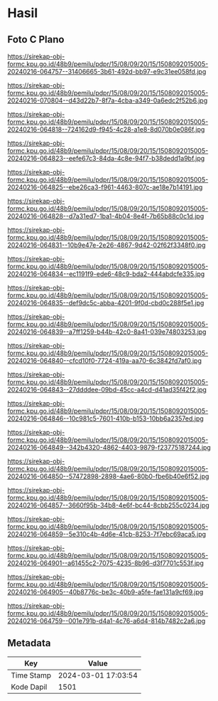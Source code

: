 # Hasil

## Foto C Plano

https://sirekap-obj-formc.kpu.go.id/48b9/pemilu/pdpr/15/08/09/20/15/1508092015005-20240216-064757--31406665-3b61-492d-bb97-e9c31ee058fd.jpg

https://sirekap-obj-formc.kpu.go.id/48b9/pemilu/pdpr/15/08/09/20/15/1508092015005-20240216-070804--d43d22b7-8f7a-4cba-a349-0a6edc2f52b6.jpg

https://sirekap-obj-formc.kpu.go.id/48b9/pemilu/pdpr/15/08/09/20/15/1508092015005-20240216-064818--724162d9-f945-4c28-a1e8-8d070b0e086f.jpg

https://sirekap-obj-formc.kpu.go.id/48b9/pemilu/pdpr/15/08/09/20/15/1508092015005-20240216-064823--eefe67c3-84da-4c8e-94f7-b38dedd1a9bf.jpg

https://sirekap-obj-formc.kpu.go.id/48b9/pemilu/pdpr/15/08/09/20/15/1508092015005-20240216-064825--ebe26ca3-f961-4463-807c-ae18e7b14191.jpg

https://sirekap-obj-formc.kpu.go.id/48b9/pemilu/pdpr/15/08/09/20/15/1508092015005-20240216-064828--d7a31ed7-1ba1-4b04-8e4f-7b65b88c0c1d.jpg

https://sirekap-obj-formc.kpu.go.id/48b9/pemilu/pdpr/15/08/09/20/15/1508092015005-20240216-064831--10b9e47e-2e26-4867-9d42-02f62f3348f0.jpg

https://sirekap-obj-formc.kpu.go.id/48b9/pemilu/pdpr/15/08/09/20/15/1508092015005-20240216-064834--ec1191f9-ede6-48c9-bda2-444abdcfe335.jpg

https://sirekap-obj-formc.kpu.go.id/48b9/pemilu/pdpr/15/08/09/20/15/1508092015005-20240216-064835--def9dc5c-abba-4201-9f0d-cbd0c288f5e1.jpg

https://sirekap-obj-formc.kpu.go.id/48b9/pemilu/pdpr/15/08/09/20/15/1508092015005-20240216-064839--a7ff1259-b44b-42c0-8a41-039e74803253.jpg

https://sirekap-obj-formc.kpu.go.id/48b9/pemilu/pdpr/15/08/09/20/15/1508092015005-20240216-064840--cfcd10f0-7724-419a-aa70-6c3842fd7af0.jpg

https://sirekap-obj-formc.kpu.go.id/48b9/pemilu/pdpr/15/08/09/20/15/1508092015005-20240216-064843--27ddddee-09bd-45cc-a4cd-d41ad35f42f2.jpg

https://sirekap-obj-formc.kpu.go.id/48b9/pemilu/pdpr/15/08/09/20/15/1508092015005-20240216-064846--10c981c5-7601-410b-b153-10bb6a2357ed.jpg

https://sirekap-obj-formc.kpu.go.id/48b9/pemilu/pdpr/15/08/09/20/15/1508092015005-20240216-064849--342b4320-4862-4403-9879-f23775187244.jpg

https://sirekap-obj-formc.kpu.go.id/48b9/pemilu/pdpr/15/08/09/20/15/1508092015005-20240216-064850--57472898-2898-4ae6-80b0-fbe6b40e6f52.jpg

https://sirekap-obj-formc.kpu.go.id/48b9/pemilu/pdpr/15/08/09/20/15/1508092015005-20240216-064857--3660f95b-34b8-4e6f-bc44-8cbb255c0234.jpg

https://sirekap-obj-formc.kpu.go.id/48b9/pemilu/pdpr/15/08/09/20/15/1508092015005-20240216-064859--5e310c4b-4d6e-41cb-8253-7f7ebc69aca5.jpg

https://sirekap-obj-formc.kpu.go.id/48b9/pemilu/pdpr/15/08/09/20/15/1508092015005-20240216-064901--a61455c2-7075-4235-8b96-d3f7701c553f.jpg

https://sirekap-obj-formc.kpu.go.id/48b9/pemilu/pdpr/15/08/09/20/15/1508092015005-20240216-064905--40b8776c-be3c-40b9-a5fe-fae131a9cf69.jpg

https://sirekap-obj-formc.kpu.go.id/48b9/pemilu/pdpr/15/08/09/20/15/1508092015005-20240216-064759--001e791b-d4a1-4c76-a6d4-814b7482c2a6.jpg


## Metadata

| Key        | Value               |
| ---------- | ------------------- |
| Time Stamp | 2024-03-01 17:03:54 |
| Kode Dapil | 1501                |



